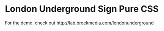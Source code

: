 London Underground Sign Pure CSS
================================

For the demo, check out http://lab.broekmedia.com/londonunderground